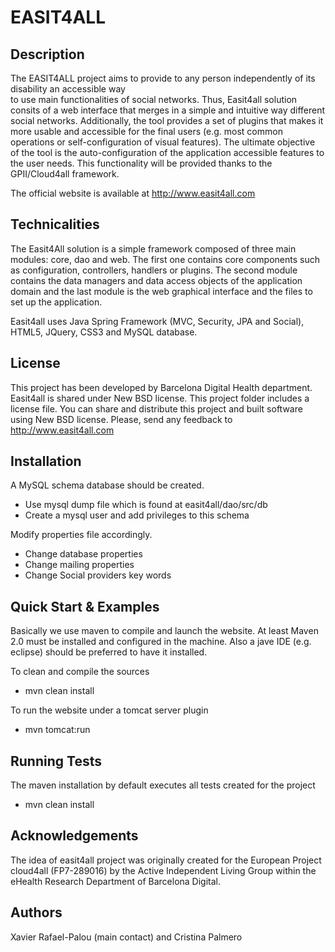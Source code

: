 EASIT4ALL
=========

Description
-----------

The EASIT4ALL project aims to provide to any person independently of its disability an accessible way  
to use main functionalities of social networks. Thus, Easit4all solution consits of a web interface that merges in a
simple and intuitive way different social networks. Additionally, the tool provides a set of plugins 
that makes it more usable and accessible for the final users (e.g. most common operations or self-configuration of visual features).
The ultimate objective of the tool is the auto-configuration of the application accessible features to the user needs. 
This functionality will be provided thanks to the GPII/Cloud4all framework.

The official website is available at http://www.easit4all.com 

Technicalities
--------------
The Easit4All solution is a simple framework composed of 
three main modules: core, dao and web. The first one contains core components such as configuration, 
controllers, handlers or plugins. The second module contains the data managers and data access objects of the application domain 
and the last module is the web graphical interface and the files to set up the application.

Easit4all uses Java Spring Framework (MVC, Security, JPA and Social), HTML5, JQuery, CSS3 and MySQL database.

License
-------

This project has been developed by Barcelona Digital Health department. Easit4all is shared under New BSD license. 
This project folder includes a license file. You can share and distribute this project and built software using New 
BSD license. Please, send any feedback to http://www.easit4all.com

Installation
------------

A MySQL schema database should be created.
- Use mysql dump file which is found at easit4all/dao/src/db
- Create a mysql user and add privileges to this schema

Modify properties file accordingly.
- Change database properties
- Change mailing properties
- Change Social providers key words


Quick Start & Examples
----------------------

Basically we use maven to compile and launch the website. 
At least Maven 2.0 must be installed and configured in the machine. 
Also a jave IDE (e.g. eclipse) should be preferred to have it installed.

To clean and compile the sources
- mvn clean install

To run the website under a tomcat server plugin
- mvn tomcat:run


Running Tests
-------------

The maven installation by default executes all tests created for the project
- mvn clean install


Acknowledgements
----------------

The idea of easit4all project was originally created for the European Project cloud4all (FP7-289016) by the Active Independent Living Group 
within the eHealth Research Department of Barcelona Digital.

Authors
-------

Xavier Rafael-Palou (main contact) and Cristina Palmero

